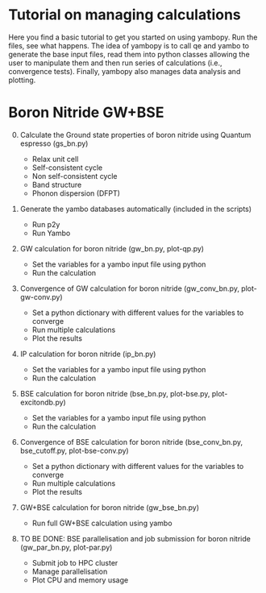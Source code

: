 Tutorial on managing calculations
========

Here you find a basic tutorial to get you started on using yambopy.
Run the files, see what happens.
The idea of yambopy is to call qe and yambo to generate the base input files, read them into python classes allowing the user to manipulate them and then run series of calculations (i.e., convergence tests). Finally, yambopy also manages data analysis and plotting.

Boron Nitride GW+BSE
==============

0. Calculate the Ground state properties of boron nitride using Quantum espresso (gs\_bn.py)
    - Relax unit cell
    - Self-consistent cycle
    - Non self-consistent cycle
    - Band structure
    - Phonon dispersion (DFPT)

1. Generate the yambo databases automatically (included in the scripts)
    - Run p2y
    - Run Yambo

2. GW calculation for boron nitride (gw\_bn.py, plot-qp.py)
    - Set the variables for a yambo input file using python
    - Run the calculation

3. Convergence of GW calculation for boron nitride (gw\_conv\_bn.py, plot-gw-conv.py)
    - Set a python dictionary with different values for the variables to converge
    - Run multiple calculations
    - Plot the results

4. IP calculation for boron nitride (ip\_bn.py)
    - Set the variables for a yambo input file using python
    - Run the calculation

5. BSE calculation for boron nitride (bse\_bn.py, plot-bse.py, plot-excitondb.py)
    - Set the variables for a yambo input file using python
    - Run the calculation

6. Convergence of BSE calculation for boron nitride (bse\_conv\_bn.py, bse\_cutoff.py, plot-bse-conv.py)
    - Set a python dictionary with different values for the variables to converge
    - Run multiple calculations
    - Plot the results

7. GW+BSE calculation for boron nitride (gw\_bse\_bn.py)
    - Run full GW+BSE calculation using yambo

8. TO BE DONE: BSE parallelisation and job submission for boron nitride (gw\_par\_bn.py, plot-par.py)
    - Submit job to HPC cluster
    - Manage parallelisation
    - Plot CPU and memory usage
